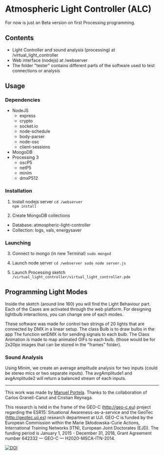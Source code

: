# Atmospheric Light Controller (ALC)

For now is just an Beta version on first Processing programming. 

## Contents
- Light Controller and sound analysis (processing) at /virtual_light_controller
- Web interface (nodejs) at /webserver
- The folder "tester" contains different parts of the software used to test connections or analysis


## Usage
### Dependencies
* NodeJS
	* express
	* crypto
	* socket.io
	* node-schedule
	* body-parser
	* node-osc
	* client-sessions
* MongoDB
* Processing 3
	* oscP5
	* netP5
	* minim
	* dmxP512
 

### Installation

1. Install nodejs server
`cd /webserver`  
`npm install` 

2. Create MongoDB collections
 - Database: atmospheric-light-controller
 - Collection: logs, vals, energysaver

### Launching

3. Connect to mongo (in new Terminal)
`sudo mongod`

4. Launch node server
`cd /webserver
sudo node server.js`

5. Launch Processing sketch
`/virtual_light_controller/virtual_light_controller.pde`

## Programming Light Modes

Inside the sketch (around line 160) you will find the Light Behaviour part. Each of the Cases are activated through the web platform. 
For designing lightbulb interactions, you can change one of each modes. 

These software was made for control two strings of 20 lights that are connected by DMX in a linear setup. 
The class Bulb is to draw bulbs in the app
The function setDMX is for sending signals to each bulb. 
The Class Animation is made to map animated GIFs to each bulb. (those would be for 2x20px images that can be stored in the "frames" folder).

### Sound Analysis
Using Minim, we create an average amplitude analysis for two inputs (could be stereo mics or two separate inputs). The avgAmplitude1 and avgAmplitude2 will return a balanced stream of each inputs. 

---
This work was made by [Manuel Portela](http://manuchis.net/). Thanks to the collaboration of Carlos Granell-Canut and Cristian Reynaga. 

This research is held in the frame of the GEO-C (http://geo-c.eu) project regarding the ESR15: Situational Awareness-as-a-service and the GeoTec (http://geotec.uji.es) research department at UJI.
GEO-C is funded by the European Commission within the Marie Skłodowska-Curie Actions, International Training Networks (ITN), European Joint Doctorates (EJD). The funding period is January 1, 2015 - December 31, 2018, Grant Agreement number 642332 — GEO-C — H2020-MSCA-ITN-2014.

[![DOI](https://zenodo.org/badge/108422101.svg)](https://zenodo.org/badge/latestdoi/108422101)